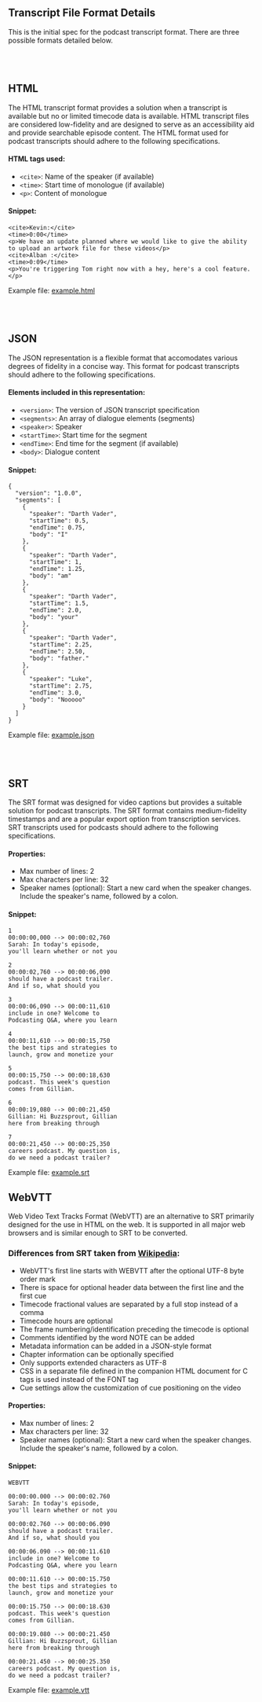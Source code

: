 ## Transcript File Format Details

This is the initial spec for the podcast transcript format.  There are three possible formats detailed below.


<br><br>


## HTML

The HTML transcript format provides a solution when a transcript is available but no or limited timecode data is available. HTML transcript files are considered low-fidelity and are
designed to serve as an accessibility aid and provide searchable episode content. The HTML format used for podcast transcripts should adhere to the following specifications.

#### HTML tags used:
- `<cite>`: Name of the speaker (if available)
- `<time>`: Start time of monologue (if available)
- `<p>`: Content of monologue

#### Snippet:
```
<cite>Kevin:</cite>
<time>0:00</time>
<p>We have an update planned where we would like to give the ability to upload an artwork file for these videos</p>
<cite>Alban :</cite>
<time>0:09</time>
<p>You're triggering Tom right now with a hey, here's a cool feature.</p>
```

Example file:  [example.html](example.html)

<br><br>


## JSON

The JSON representation is a flexible format that accomodates various degrees of fidelity in a concise way. This format for podcast transcripts should adhere to the following specifications.

#### Elements included in this representation:
- `<version>`: The version of JSON transcript specification
- `<segments>`: An array of dialogue elements (segments)
- `<speaker>`: Speaker
- `<startTime>`: Start time for the segment
- `<endTime>`: End time for the segment (if available)
- `<body>`: Dialogue content

#### Snippet:
```
{
  "version": "1.0.0",
  "segments": [
    {
      "speaker": "Darth Vader",
      "startTime": 0.5,
      "endTime": 0.75,
      "body": "I"
    },
    {
      "speaker": "Darth Vader",
      "startTime": 1,
      "endTime": 1.25,
      "body": "am"
    },
    {
      "speaker": "Darth Vader",
      "startTime": 1.5,
      "endTime": 2.0,
      "body": "your"
    },
    {
      "speaker": "Darth Vader",
      "startTime": 2.25,
      "endTime": 2.50,
      "body": "father."
    },
    {
      "speaker": "Luke",
      "startTime": 2.75,
      "endTime": 3.0,
      "body": "Nooooo"
    }
  ]
}
```

Example file:  [example.json](example.json)

<br><br>


## SRT

The SRT format was designed for video captions but provides a suitable solution for podcast transcripts. The SRT format contains medium-fidelity timestamps and are a
popular export option from transcription services. SRT transcripts used for podcasts should adhere to the following specifications.

#### Properties:
- Max number of lines: 2
- Max characters per line: 32
- Speaker names (optional): Start a new card when the speaker changes. Include the speaker's name, followed by a colon.

#### Snippet:
```
1
00:00:00,000 --> 00:00:02,760
Sarah: In today's episode,
you'll learn whether or not you

2
00:00:02,760 --> 00:00:06,090
should have a podcast trailer.
And if so, what should you

3
00:00:06,090 --> 00:00:11,610
include in one? Welcome to
Podcasting Q&A, where you learn

4
00:00:11,610 --> 00:00:15,750
the best tips and strategies to
launch, grow and monetize your

5
00:00:15,750 --> 00:00:18,630
podcast. This week's question
comes from Gillian.

6
00:00:19,080 --> 00:00:21,450
Gillian: Hi Buzzsprout, Gillian
here from breaking through

7
00:00:21,450 --> 00:00:25,350
careers podcast. My question is,
do we need a podcast trailer?
```

Example file:  [example.srt](example.srt)


## WebVTT

Web Video Text Tracks Format (WebVTT) are an alternative to SRT primarily designed for the use in HTML on the web.  It is supported in all major web browsers and is similar enough to SRT to be converted.

### Differences from SRT taken from [Wikipedia](https://en.wikipedia.org/wiki/WebVTT):
- WebVTT's first line starts with WEBVTT after the optional UTF-8 byte order mark
- There is space for optional header data between the first line and the first cue
- Timecode fractional values are separated by a full stop instead of a comma
- Timecode hours are optional
- The frame numbering/identification preceding the timecode is optional
- Comments identified by the word NOTE can be added
- Metadata information can be added in a JSON-style format
- Chapter information can be optionally specified
- Only supports extended characters as UTF-8
- CSS in a separate file defined in the companion HTML document for C tags is used instead of the FONT tag
- Cue settings allow the customization of cue positioning on the video

#### Properties:
- Max number of lines: 2
- Max characters per line: 32
- Speaker names (optional): Start a new card when the speaker changes. Include the speaker's name, followed by a colon.

#### Snippet:
```
WEBVTT

00:00:00.000 --> 00:00:02.760
Sarah: In today's episode,
you'll learn whether or not you

00:00:02.760 --> 00:00:06.090
should have a podcast trailer.
And if so, what should you

00:00:06.090 --> 00:00:11.610
include in one? Welcome to
Podcasting Q&A, where you learn

00:00:11.610 --> 00:00:15.750
the best tips and strategies to
launch, grow and monetize your

00:00:15.750 --> 00:00:18.630
podcast. This week's question
comes from Gillian.

00:00:19.080 --> 00:00:21.450
Gillian: Hi Buzzsprout, Gillian
here from breaking through

00:00:21.450 --> 00:00:25.350
careers podcast. My question is,
do we need a podcast trailer?
```

Example file:  [example.vtt](example.vtt)
